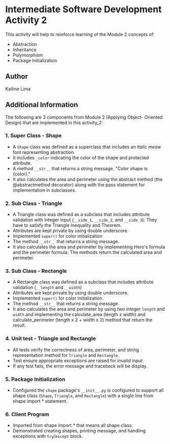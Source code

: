 # Intermediate Software Development Activity 2

This activity will help to reinforce learning of the Module 2 concepts of:

- Abstraction
- Inheritance
- Polymorphism
- Package Initialization

## Author

Kailine Lima

## Additional Information

The following are 3 components from Module 2 (Applying Object- Oriented Design)
that are implemented in this activity_2:

### 1. Super Class - Shape

- A `Shape` class was defined as a superclass that includes an *Italic meow*
font representing abstraction.
- It includes `_color` indicating the color of the shape and protected
attribute.
- A method `__str__`  that returns a string message. "Color shape is {color}."
- It also calculates the area and perimeter using the abstract method (the @abstractmethod decorator) along with the pass statement for implementation in subclasses.

### 2. Sub Class - Triangle

- A Triangle class was defined as a subclass that includes attribute validation
with integer input (`__side_1`, `__side_2`, and `__side_3`). They have to
satisfy the Triangle Inequality and Theorem.
- Attributes are kept private by using double underscore.
- Implemented `super()` for color initialization
- The method `__str__` that returns a string message.
- It also calculates the area and perimeter by implementing Hero's formula
and the perimeter formula. The methods return the calculated area and
perimeter.

### 3. Sub Class - Rectangle

- A Rectangle class was defined as a subclass that includes attribute validation (`__length` and `__width`)
- Attributes are kept private by using double underscore.
- Implemented `super()` for color initialization.
- The method `__str__` that returns a string message.
- It also calculates the area and perimeter by using two integer `length` and
`width` and implementing the calculate_area (length x width) and calculate_perimeter (length x 2 + width x 2)  method that return the result.

### 4. Unit test - Triangle and Rectangle

- All tests verify the correctness of area, perimeter, and string representation method for `Triangle` and `Rectangle`.
- Test ensure appropriate exceptions are raised for invalid input.
- If any test fails, the error message and traceback will be display.  

### 5. Package Initialization

- Configured the `shape` package's `__init__.py` is configured to support
all shape class (`Shape`, `Triangle`, and `Rectangle`) with a single line
from shape import * statement.

### 6. Client Program

- Imported from shape import * that means all shape class.
- Demonstrated creating shapes, printing message, and handling exceptions with `try`/`except` block.
